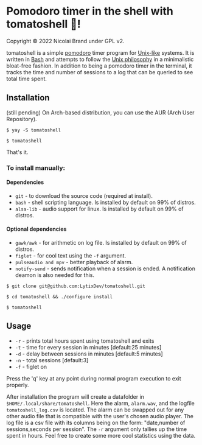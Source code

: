 # Pomodoro timer in the shell with tomatoshell 🍅!
Copyright © 2022 Nicolai Brand under GPL v2.

tomatoshell is a simple <a href="https://en.wikipedia.org/wiki/Pomodoro_Technique">pomodoro</a> timer program for <a href="https://en.wikipedia.org/wiki/Unix-like">Unix-like</a> systems. It is written in <a href="https://www.gnu.org/software/bash/">Bash</a> and attempts to follow the <a href="https://en.wikipedia.org/wiki/Unix_philosophy">Unix philosophy</a> in a minimalistic bloat-free fashion. In addition to being a pomodoro timer in the terminal, it tracks the time and number of sessions to a log that can be queried to see total time spent.

## Installation

(still pending)
On Arch-based distribution, you can use the AUR (Arch User Repository).

```
$ yay -S tomatoshell
```

```
$ tomatoshell
```

That's it.

### To install manually:

#### Dependencies

- `git` - to download the source code (required at install).
- `bash` - shell scripting language. Is installed by default on 99% of distros.
- `alsa-lib` - audio support for linux.  Is installed by default on 99% of distros.

#### Optional dependencies 
- `gawk/awk` - for arithmetic on log file. Is installed by default on 99% of distros.
- `figlet` - for cool text using the `-f` argument.
- `pulseaudio and mpv` - better playback of alarm.
- `notify-send` - sends notification when a session is ended. A notification deamon is also needed for this.


```
$ git clone git@github.com:LytixDev/tomatoshell.git
```

```
$ cd tomatoshell && ./configure install
```

```
$ tomatoshell
```

## Usage

- `-r` - prints total hours spent using tomatoshell and exits
- `-t` - time for every session in minutes [default:25 minutes]
- `-d` - delay between sessions in minutes [default:5 minutes]
- `-n` - total sessions [default:3]
- `-f` - figlet on

Press the 'q' key at any point during normal program execution to exit properly.

After installation the program will create a datafolder in `$HOME/.local/share/tomatoshell`. Here the alarm, `alarm.wav`, and the logfile `tomatoshell_log.csv` is located. The alarm can be swapped out for any other audio file that is compatible with the user's chosen audio player. The log file is a csv file with its columns being on the form: "date,number of sessions,seconds per session". The `-r` argument only tallies up the time spent in hours. Feel free to create some more cool statistics using the data.
